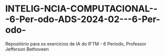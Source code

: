# INTELIG-NCIA-COMPUTACIONAL---6-Per-odo-ADS-2024-02---6-Per-odo-
Repositório para os exercícios de IA do IFTM - 6 Período, Professor Jefferson Bethoveen
